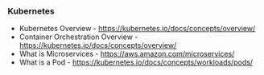 ### Kubernetes

- Kubernetes Overview - https://kubernetes.io/docs/concepts/overview/
- Container Orchestration Overview - https://kubernetes.io/docs/concepts/overview/
- What is Microservices - https://aws.amazon.com/microservices/
- What is a Pod - https://kubernetes.io/docs/concepts/workloads/pods/
